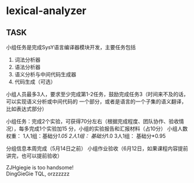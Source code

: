 # lexical-analyzer

## TASK

⼩组任务是完成SysY语⾔编译器模块开发，主要任务包括

1. 词法分析器
2. 语法分析器
3. 语义分析与中间代码⽣成器
4. 代码⽣成（可选）

⼩组⼈员最多3⼈，要求⾄少完成第1-2任务，⿎励完成任务3（时间来不及的话，可以实现语义分析或中间代码的 ⼀个部分，或者是语⾔的⼀个⼦集的语义翻译，⽐如表达式部分）

⼩组任务：完成2个实验，可获得70分左右（根据完成程度、团队协作、验收情况），每多完成1个实验加15 分，⼩组的实验报告和汇报材料（占10分）
小组人数权重：
     1人1组：基础分*1.05
     2人1组： 基础分*1.0
     3人1组： 基础分*0.95

分组信息本周完成（5月14日之前）
小组作业验收（6月12日，如果课程内容提前讲完，也可以提前验收）

ZJHgiegie is too handsome!  
DingGieGie TQL, orzzzzzz

